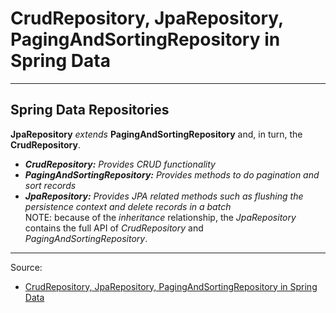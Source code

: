 #  CrudRepository, JpaRepository, PagingAndSortingRepository in Spring Data  
-- -

## Spring Data Repositories  

**JpaRepository** *extends* **PagingAndSortingRepository** and, in turn, the **CrudRepository**.

- ***CrudRepository:*** *Provides CRUD functionality*  
- ***PagingAndSortingRepository:*** *Provides methods to do pagination and sort records*  
- ***JpaRepository:*** *Provides JPA related methods such as flushing the persistence context and delete records in a batch*  
            NOTE: because of the *inheritance* relationship, the *JpaRepository* contains the full API of *CrudRepository* and *PagingAndSortingRepository*.

-- - 
Source:
- [CrudRepository, JpaRepository, PagingAndSortingRepository in Spring Data](https://www.baeldung.com/spring-data-repositories)